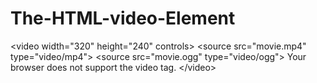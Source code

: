 # The-HTML-video-Element
&lt;video width="320" height="240" controls>   &lt;source src="movie.mp4" type="video/mp4">   &lt;source src="movie.ogg" type="video/ogg"> Your browser does not support the video tag. &lt;/video>
